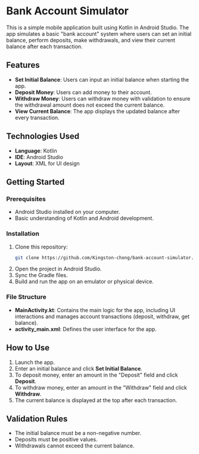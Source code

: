 # Bank Account Simulator

This is a simple mobile application built using Kotlin in Android Studio. The app simulates a basic "bank account" system where users can set an initial balance, perform deposits, make withdrawals, and view their current balance after each transaction.

## Features
- **Set Initial Balance**: Users can input an initial balance when starting the app.
- **Deposit Money**: Users can add money to their account.
- **Withdraw Money**: Users can withdraw money with validation to ensure the withdrawal amount does not exceed the current balance.
- **View Current Balance**: The app displays the updated balance after every transaction.

## Technologies Used
- **Language**: Kotlin
- **IDE**: Android Studio
- **Layout**: XML for UI design

## Getting Started

### Prerequisites
- Android Studio installed on your computer.
- Basic understanding of Kotlin and Android development.

### Installation
1. Clone this repository:
   ```bash
   git clone https://github.com/Kingston-chong/bank-account-simulator.git
   ```
2. Open the project in Android Studio.
3. Sync the Gradle files.
4. Build and run the app on an emulator or physical device.

### File Structure
- **MainActivity.kt**: Contains the main logic for the app, including UI interactions and manages account transactions (deposit, withdraw, get balance).
- **activity_main.xml**: Defines the user interface for the app.

## How to Use
1. Launch the app.
2. Enter an initial balance and click **Set Initial Balance**.
3. To deposit money, enter an amount in the "Deposit" field and click **Deposit**.
4. To withdraw money, enter an amount in the "Withdraw" field and click **Withdraw**.
5. The current balance is displayed at the top after each transaction.

## Validation Rules
- The initial balance must be a non-negative number.
- Deposits must be positive values.
- Withdrawals cannot exceed the current balance.

